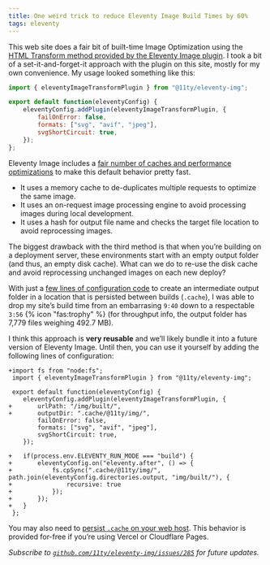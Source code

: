```yaml
---
title: One weird trick to reduce Eleventy Image Build Times by 60%
tags: eleventy
---
```

This web site does a fair bit of built-time Image Optimization using the [HTML Transform method provided by the Eleventy Image plugin](https://www.11ty.dev/docs/plugins/image/#html-transform). I took a bit of a set-it-and-forget-it approach with the plugin on this site, mostly for my own convenience. My usage looked something like this:


```js
import { eleventyImageTransformPlugin } from "@11ty/eleventy-img";

export default function(eleventyConfig) {
	eleventyConfig.addPlugin(eleventyImageTransformPlugin, {
		failOnError: false,
		formats: ["svg", "avif", "jpeg"],
		svgShortCircuit: true,
	});
};
```

Eleventy Image includes a [fair number of caches and performance optimizations](https://www.11ty.dev/docs/plugins/image/#build-performance) to make this default behavior pretty fast.

- It uses a memory cache to de-duplicates multiple requests to optimize the same image.
- It uses an on-request image processing engine to avoid processing images during local development.
- It uses a hash for output file name and checks the target file location to avoid reprocessing images.

The biggest drawback with the third method is that when you’re building on a deployment server, these environments start with an empty output folder (and thus, an empty disk cache). What can we do to re-use the disk cache and avoid reprocessing unchanged images on each new deploy?

With just a [few lines of configuration code](https://github.com/zachleat/zachleat.com/commit/eead25b5b38431d3b61bfb318a186d3214c45260) to create an intermediate output folder in a location that is persisted between builds (`.cache`), I was able to drop my site’s build time from an embarrasing `9:40` down to a respectable `3:56` {% icon "fas:trophy" %} (for throughput info, the output folder has 7,779 files weighing 492.7 MB).

I think this approach is **very reusable** and we’ll likely bundle it into a future version of Eleventy Image. Until then, you can use it yourself by adding the following lines of configuration:

```diff-js
+import fs from "node:fs";
 import { eleventyImageTransformPlugin } from "@11ty/eleventy-img";

 export default function(eleventyConfig) {
 	eleventyConfig.addPlugin(eleventyImageTransformPlugin, {
+		urlPath: "/img/built/",
+		outputDir: ".cache/@11ty/img/",
 		failOnError: false,
 		formats: ["svg", "avif", "jpeg"],
 		svgShortCircuit: true,
 	});

+	if(process.env.ELEVENTY_RUN_MODE === "build") {
+		eleventyConfig.on("eleventy.after", () => {
+			fs.cpSync(".cache/@11ty/img/", path.join(eleventyConfig.directories.output, "img/built/"), {
+				recursive: true
+			});
+		});
+	}
 };
```

You may also need to [persist `.cache` on your web host](https://www.11ty.dev/docs/deployment/#persisting-cache). This behavior is provided for-free if you’re using Vercel or Cloudflare Pages.

_Subscribe to [`github.com/11ty/eleventy-img/issues/285`](https://github.com/11ty/eleventy-img/issues/285) for future updates._